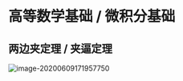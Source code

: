 # 高等数学基础 / 微积分基础

## 两边夹定理 / 夹逼定理

![image-20200609171957750](https://gitee.com/wugenqiang/PictureBed/raw/master/NoteBook/20200609171958.png)

